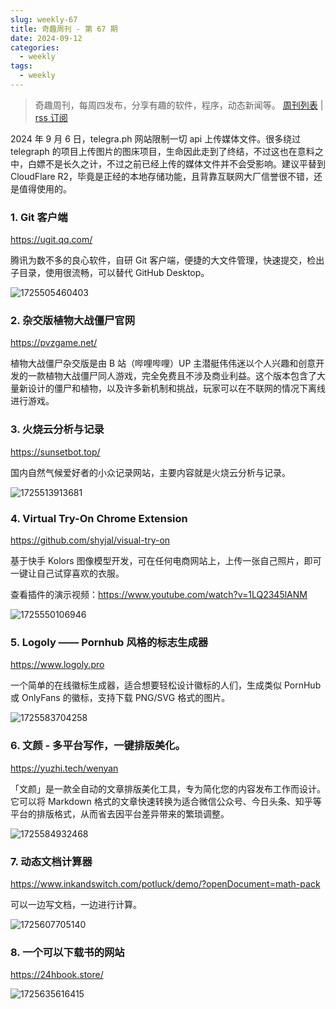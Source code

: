 ```yaml
---
slug: weekly-67
title: 奇趣周刊 - 第 67 期
date: 2024-09-12
categories:
  - weekly
tags:
  - weekly
---
```


> 奇趣周刊，每周四发布，分享有趣的软件，程序，动态新闻等。 [周刊列表](/categories/weekly/) | [rss 订阅](/categories/weekly/index.xml)

2024 年 9 月 6 日，telegra.ph 网站限制一切 api 上传媒体文件。很多绕过 telegraph 的项目上传图片的图床项目，生命因此走到了终结，不过这也在意料之中，白嫖不是长久之计，不过之前已经上传的媒体文件并不会受影响。建议平替到 CloudFlare R2，毕竟是正经的本地存储功能，且背靠互联网大厂信誉很不错，还是值得使用的。

### 1. Git 客户端

https://ugit.qq.com/

腾讯为数不多的良心软件，自研 Git 客户端，便捷的大文件管理，快速提交，检出子目录，使用很流畅，可以替代 GitHub Desktop。

![1725505460403](https://imgurl.zishu.me/2024/09/1725505460403.webp)

### 2. 杂交版植物大战僵尸官网

https://pvzgame.net/

植物大战僵尸杂交版是由 B 站（哔哩哔哩）UP 主潜艇伟伟迷以个人兴趣和创意开发的一款植物大战僵尸同人游戏，完全免费且不涉及商业利益​ ​。这个版本包含了大量新设计的僵尸和植物，以及许多新机制和挑战，玩家可以在不联网的情况下离线进行游戏​。

### 3. 火烧云分析与记录

https://sunsetbot.top/

国内自然气候爱好者的小众记录网站，主要内容就是火烧云分析与记录。

![1725513913681](https://imgurl.zishu.me/2024/09/1725513913681.webp)

### 4. Virtual Try-On Chrome Extension

https://github.com/shyjal/visual-try-on

基于快手 Kolors 图像模型开发，可在任何电商网站上，上传一张自己照片，即可一键让自己试穿喜欢的衣服。

查看插件的演示视频：https://www.youtube.com/watch?v=1LQ2345lANM

![1725550106946](https://imgurl.zishu.me/2024/08/1725550106946.webp)

### 5. Logoly —— Pornhub 风格的标志生成器

https://www.logoly.pro

一个简单的在线徽标生成器，适合想要轻松设计徽标的人们，生成类似 PornHub 或 OnlyFans 的徽标，支持下载 PNG/SVG 格式的图片。

![1725583704258](https://imgurl.zishu.me/2024/09/1725583704258.webp)

### 6. 文颜 - 多平台写作，一键排版美化。

https://yuzhi.tech/wenyan

「文颜」是一款全自动的文章排版美化工具，专为简化您的内容发布工作而设计。它可以将 Markdown 格式的文章快速转换为适合微信公众号、今日头条、知乎等平台的排版格式，从而省去因平台差异带来的繁琐调整。

![1725584932468](https://imgurl.zishu.me/2024/09/1725584932468.webp)

### 7. 动态文档计算器

https://www.inkandswitch.com/potluck/demo/?openDocument=math-pack

可以一边写文档，一边进行计算。

![1725607705140](https://imgurl.zishu.me/2024/09/1725607705140.webp)

### 8. 一个可以下载书的网站

https://24hbook.store/

![1725635616415](https://imgurl.zishu.me/2024/09/1725635616415.webp)
